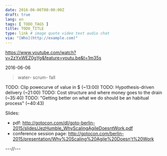```yaml
---
date: 2016-06-06T00:00:00Z
draft: true
lang: en
tags: [ TODO_TAGS ]
title: TODO_TITLE
type: link # image quote video text audio chat
via: "[Who](http://example.com)"
---
```


<https://www.youtube.com/watch?v=2zYxWEZ0gYg&feature=youtu.be&t=1m35s>

2016-06-06
> water-
> scrum-
> fall


TODO: Clip powecurve of value in $ (~13:00)
TODO: Hypothesis-driven delivery (~21:00)
TODO: Cost structure and where money goes to the drain (~35:40)
TODO: "Getting better on what we do should be an habitual process" (~40:43)


Slides:

-   pdf: http://gotocon.com/dl/goto-berlin-2015/slides/JezHumble_WhyScalingAgileDoesntWork.pdf
-   conference session page: http://gotocon.com/berlin-2015/presentation/Why%20Scaling%20Agile%20Doesn't%20Work



---//---



